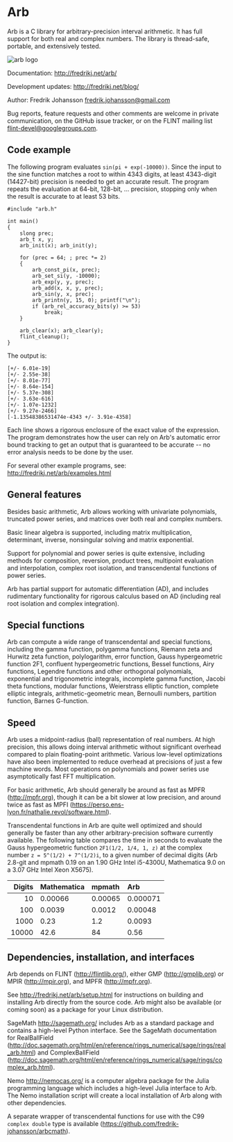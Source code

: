 # Arb

Arb is a C library for arbitrary-precision interval arithmetic.
It has full support for both real and complex numbers.
The library is thread-safe, portable, and extensively tested.

![arb logo](http://fredrikj.net/blog/2015/01/arb-2-5-0-released/arbtext.png)

Documentation: http://fredrikj.net/arb/

Development updates: http://fredrikj.net/blog/

Author: Fredrik Johansson <fredrik.johansson@gmail.com>

Bug reports, feature requests and other comments are welcome
in private communication, on the GitHub issue tracker, or on the FLINT mailing list <flint-devel@googlegroups.com>.

## Code example

The following program evaluates `sin(pi + exp(-10000))`. Since the
input to the sine function matches a root to within 4343 digits,
at least 4343-digit (14427-bit) precision is needed to get an accurate
result. The program repeats the evaluation
at 64-bit, 128-bit, ... precision, stopping only when the
result is accurate to at least 53 bits.

    #include "arb.h"

    int main()
    {
        slong prec;
        arb_t x, y;
        arb_init(x); arb_init(y);

        for (prec = 64; ; prec *= 2)
        {
            arb_const_pi(x, prec);
            arb_set_si(y, -10000);
            arb_exp(y, y, prec);
            arb_add(x, x, y, prec);
            arb_sin(y, x, prec);
            arb_printn(y, 15, 0); printf("\n");
            if (arb_rel_accuracy_bits(y) >= 53)
                break;
        }

        arb_clear(x); arb_clear(y);
        flint_cleanup();
    }

The output is:

    [+/- 6.01e-19]
    [+/- 2.55e-38]
    [+/- 8.01e-77]
    [+/- 8.64e-154]
    [+/- 5.37e-308]
    [+/- 3.63e-616]
    [+/- 1.07e-1232]
    [+/- 9.27e-2466]
    [-1.13548386531474e-4343 +/- 3.91e-4358]

Each line shows a rigorous enclosure of the exact value
of the expression. The program demonstrates how the user
can rely on Arb's automatic error bound tracking to get an output
that is guaranteed to be accurate -- no error analysis
needs to be done by the user.

For several other example programs, see: http://fredrikj.net/arb/examples.html

## General features

Besides basic arithmetic, Arb allows working with univariate
polynomials, truncated power series, and matrices
over both real and complex numbers.

Basic linear algebra is supported, including matrix multiplication,
determinant, inverse, nonsingular solving and matrix exponential.

Support for polynomial and power series is quite extensive,
including methods for composition, reversion, product trees,
multipoint evaluation and interpolation, complex root isolation,
and transcendental functions of power series.

Arb has partial support for automatic differentiation (AD), and includes
rudimentary functionality for rigorous calculus based on AD
(including real root isolation and complex integration).

## Special functions

Arb can compute a wide range of transcendental and special functions,
including the gamma function, polygamma functions,
Riemann zeta and Hurwitz zeta function, polylogarithm,
error function, Gauss hypergeometric function 2F1, confluent
hypergeometric functions, Bessel functions, Airy functions,
Legendre functions and other orthogonal polynomials,
exponential and trigonometric integrals, incomplete gamma function,
Jacobi theta functions, modular functions, Weierstrass elliptic function,
complete elliptic integrals, arithmetic-geometric mean,
Bernoulli numbers, partition function, Barnes G-function.

## Speed

Arb uses a midpoint-radius (ball) representation of real numbers.
At high precision, this allows doing interval arithmetic without
significant overhead compared to plain floating-point arithmetic.
Various low-level optimizations have also been implemented
to reduce overhead at precisions of just a few machine
words. Most operations on polynomials and power series
use asymptotically fast FFT multiplication.

For basic arithmetic, Arb should generally be around as fast
as MPFR (http://mpfr.org), though it can be a bit slower
at low precision, and around twice as fast as MPFI
(https://perso.ens-lyon.fr/nathalie.revol/software.html).

Transcendental functions in Arb are quite well optimized and
should generally be faster than any other arbitrary-precision
software currently available. The following table
compares the time in seconds to evaluate the Gauss
hypergeometric function `2F1(1/2, 1/4, 1, z)` at
the complex number `z = 5^(1/2) + 7^(1/2)i`, to a given
number of decimal digits (Arb 2.8-git and mpmath 0.19 on
an 1.90 GHz Intel i5-4300U, Mathematica 9.0 on a 3.07 GHz Intel Xeon X5675).

| Digits  | Mathematica |     mpmath |      Arb   |
| -------:|:------------|:-----------|:-----------|
|      10 |     0.00066 |    0.00065 |   0.000071 |
|     100 |     0.0039  |    0.0012  |   0.00048  |
|    1000 |     0.23    |    1.2     |   0.0093   |
|   10000 |     42.6    |    84      |   0.56     |

## Dependencies, installation, and interfaces

Arb depends on FLINT (http://flintlib.org/), either
GMP (http://gmplib.org) or MPIR (http://mpir.org),
and MPFR (http://mpfr.org). 

See http://fredrikj.net/arb/setup.html for instructions
on building and installing Arb directly from the source code.
Arb might also be available (or coming soon) as a package for
your Linux distribution.

SageMath <http://sagemath.org/> includes Arb as a standard package
and contains a high-level Python interface. See the SageMath documentation
for RealBallField (http://doc.sagemath.org/html/en/reference/rings_numerical/sage/rings/real_arb.html)
and ComplexBallField (http://doc.sagemath.org/html/en/reference/rings_numerical/sage/rings/complex_arb.html).

Nemo <http://nemocas.org/> is a computer algebra package for
the Julia programming language which includes a high-level
Julia interface to Arb. The Nemo installation script will
create a local installation of Arb along with other dependencies.

A separate wrapper of transcendental functions for use with the
C99 `complex double` type is available
(<https://github.com/fredrik-johansson/arbcmath>).
